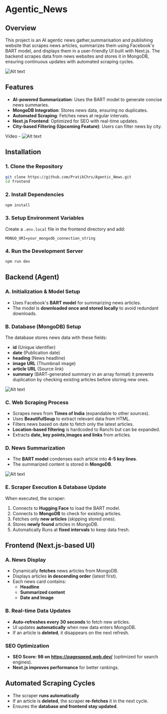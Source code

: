 # Agentic_News

## Overview
This project is an AI agentic news gather,summarisation and publishing website that scrapes news articles, summarizes them using Facebook's BART model, and displays them in a user-friendly UI built with Next.js. The backend scrapes data from news websites and stores it in MongoDB, ensuring continuous updates with automated scraping cycles.

![Alt text](https://github.com/PratikChrs/Agentic_News/blob/c3c2d889e96065b60a7c170f3bcbe8f90f235f9f/Frontend/Screenshot%202025-02-24%20224655.png)

## Features
- **AI-powered Summarization**: Uses the BART model to generate concise news summaries.
- **MongoDB Integration**: Stores news data, ensuring no duplicates.
- **Automated Scraping**: Fetches news at regular intervals.
- **Next.js Frontend**: Optimized for SEO with real-time updates.
- **City-based Filtering (Upcoming Feature)**: Users can filter news by city.

Video - ![Alt text](https://youtu.be/xuS2gxCtG6g?si=S-9smPQcXEXMMQ6N)

## Installation

### 1. Clone the Repository
```sh
git clone https://github.com/PratikChrs/Agentic_News.git
cd frontend
```

### 2. Install Dependencies
```sh
npm install
```

### 3. Setup Environment Variables
Create a `.env.local` file in the frontend directory and add:
```env
MONGO_URI=your_mongodb_connection_string
```

### 4. Run the Development Server
```sh
npm run dev
```

## Backend (Agent)

### A. Initialization & Model Setup
- Uses Facebook's **BART model** for summarizing news articles.
- The model is **downloaded once and stored locally** to avoid redundant downloads.

### B. Database (MongoDB) Setup
The database stores news data with these fields:
- **id** (Unique identifier)
- **date** (Publication date)
- **heading** (News headline)
- **image URL** (Thumbnail image)
- **article URL** (Source link)
- **summary** (BART-generated summary in an array format)
it prevents duplication by checking existing articles before storing new ones.

![Alt text](https://github.com/PratikChrs/Agentic_News/blob/c3c2d889e96065b60a7c170f3bcbe8f90f235f9f/Frontend/Screenshot%202025-02-24%20224458.png)

### C. Web Scraping Process
- Scrapes news from **Times of India** (expandable to other sources).
- Uses **BeautifulSoup** to extract relevant data from HTML.
- Filters news based on date to fetch only the latest articles.
- **Location-based filtering** is hardcoded to Ranchi but can be expanded.
- Extracts **date, key points,images and links** from articles.

### D. News Summarization
- The **BART model** condenses each article into **4-5 key lines**.
- The summarized content is stored in **MongoDB**.

![Alt text](https://github.com/PratikChrs/Agentic_News/blob/c3c2d889e96065b60a7c170f3bcbe8f90f235f9f/Frontend/Screenshot%20(28).png)

### E. Scraper Execution & Database Update
When executed, the scraper:
1. Connects to **Hugging Face** to load the BART model.
2. Connects to **MongoDB** to check for existing articles.
3. Fetches only **new articles** (skipping stored ones).
4. Stores **newly found** articles in MongoDB.
5. Automatically Runs at **fixed intervals** to keep data fresh.

## Frontend (Next.js-based UI)

### A. News Display
- Dynamically **fetches** news articles from MongoDB.
- Displays articles **in descending order** (latest first).
- Each news card contains:
  - **Headline**
  - **Summarized content**
  - **Date and Image**

### B. Real-time Data Updates
- **Auto-refreshes every 30 seconds** to fetch new articles.
- UI updates **automatically** when new data enters MongoDB.
- If an article is **deleted**, it disappears on the next refresh.


### SEO Optimization
- **SEO Score: 98 on https://pagespeed.web.dev/** (optimized for search engines).
- **Next.js improves performance** for better rankings.

## Automated Scraping Cycles
- The scraper **runs automatically** 
- If an article is **deleted**, the scraper **re-fetches** it in the next cycle.
- Ensures the **database and frontend stay updated**.


